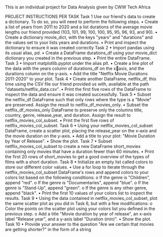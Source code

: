 This is an individual project for Data Analysis given by CWW Tech Africa

PROJECT INSTRUCTIONS PER TASK
Task 1
Use our friend's data to create a dictionary. To do so, you will need to perform the following 
steps.
• Create a list of years from 2011 to 2020 and a list durations of the average movie 
lengths our friend provided (103, 101, 99, 100, 100, 95, 95, 96, 93, and 90).
• Create a dictionary movie_dict, with the keys "years" and "durations" and the 
values set to your lists years and durations.
• Print and inspect the dictionary to ensure it was created correctly
Task 2
• Import pandas using its usual alias, pd.
• Create a DataFrame durations_df using your movie_dict dictionary you created 
in the previous step.
• Print the entire DataFrame.
Task 3
• Import matplotlib.pyplot under the alias plt.
• Create a line plot of the data with the years column of durations_df on the xaxis, and the durations column on the y-axis.
• Add the title "Netflix Movie Durations 2011-2020" to your plot.
Task 4
• Create another DataFrame, netflix_df, this time using the CSV file our friend provided us 
with, available at the path "datasets/netflix_data.csv".
• Print the first five rows of the DataFrame to inspect the data and ensure it was created 
successfully.
Task 5
• Subset the netflix_df DataFrame such that only rows where the type is 
a "Movie" are preserved. Assign the result to netflix_df_movies_only.
• Subset the netflix_df_movies_only DataFrame to preserve only 
the columns title, country, genre, release_year, and duration. Assign the 
result to netflix_movies_col_subset.
• Print the first five rows of netflix_movies_col_subset.
Task 6
• Using your netflix_movies_col_subset DataFrame, create a scatter plot, placing 
the release_year on the x-axis and the movie duration on the y-axis.
• Add a title to your plot: "Movie Duration by Year of Release".
• Show the plot.
Task 7
• Subset netflix_movies_col_subset to create a new 
DataFrame short_movies containing only movies that have a duration fewer 
than 60 minutes.
• Print the first 20 rows of short_movies to get a good overview of the types of 
films with a short duration.
Task 8
• Initialize an empty list called colors to store our different color values.
• Use a for loop to iterate through the netflix_movies_col_subset DataFrame's 
rows and append colors to your colors list based on the following conditions:
o If the genre is "Children", append "red".
o If the genre is "Documentaries", append "blue".
o If the genre is "Stand-Up", append "green".
o If the genre is any other genre, append "black".
• Print the first 10 values of your colors list to inspect the results.
Task 9
• Using the data contained in netflix_movies_col_subset, plot the same scatter 
plot as you did in Task 6, but with a few modifications:
o Color the points on the scatter plot using your colors list you defined in 
the previous step.
o Add a title "Movie duration by year of release", an x-axis 
label "Release year", and a y-axis label "Duration (min)".
• Show the plot.
Task 10
• Provide your answer to the question "Are we certain that movies are getting 
shorter?" in the form of a string